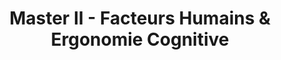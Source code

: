 ---
title: Master II - Facteurs Humains & Ergonomie Cognitive
organization: Université Aix-Marseille I
location: Aix en Provence, France
start: 2007-09-01
end: 2008-12-01
---